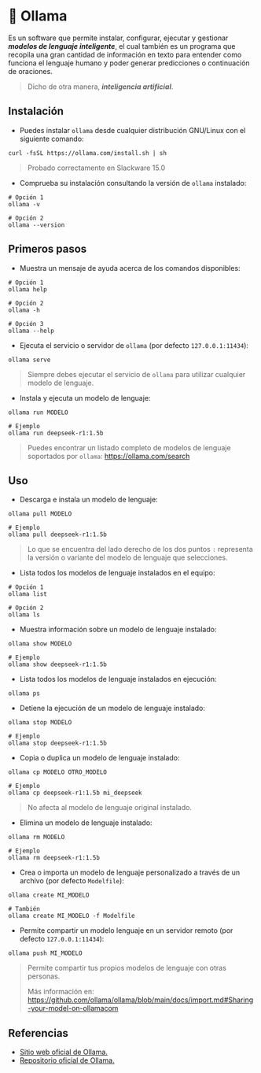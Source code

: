 # 🦙 Ollama

Es un software que permite instalar, configurar, ejecutar y gestionar ***modelos de lenguaje inteligente***, el cual también es un programa que recopila una gran cantidad de información en texto para entender como funciona el lenguaje humano y poder generar predicciones o continuación de oraciones.

> Dicho de otra manera, ***inteligencia artificial***.

## Instalación

* Puedes instalar `ollama` desde cualquier distribución GNU/Linux con el siguiente comando:

```
curl -fsSL https://ollama.com/install.sh | sh
```

> Probado correctamente en Slackware 15.0

* Comprueba su instalación consultando la versión de `ollama` instalado:

```
# Opción 1
ollama -v

# Opción 2
ollama --version
```

## Primeros pasos

* Muestra un mensaje de ayuda acerca de los comandos disponibles:

```
# Opción 1
ollama help

# Opción 2
ollama -h

# Opción 3
ollama --help
```

* Ejecuta el servicio o servidor de `ollama` (por defecto `127.0.0.1:11434`):

```
ollama serve
```

> Siempre debes ejecutar el servicio de `ollama` para utilizar cualquier modelo de lenguaje.

* Instala y ejecuta un modelo de lenguaje:

```
ollama run MODELO

# Ejemplo
ollama run deepseek-r1:1.5b
```

> Puedes encontrar un listado completo de modelos de lenguaje soportados por `ollama`: <https://ollama.com/search>

## Uso

* Descarga e instala un modelo de lenguaje:

```
ollama pull MODELO

# Ejemplo
ollama pull deepseek-r1:1.5b
```

> Lo que se encuentra del lado derecho de los dos puntos `:` representa la versión o variante del modelo de lenguaje que selecciones.

* Lista todos los modelos de lenguaje instalados en el equipo:

```
# Opción 1
ollama list

# Opción 2
ollama ls
```

* Muestra información sobre un modelo de lenguaje instalado:

```
ollama show MODELO

# Ejemplo
ollama show deepseek-r1:1.5b
```

* Lista todos los modelos de lenguaje instalados en ejecución:

```
ollama ps
```

* Detiene la ejecución de un modelo de lenguaje instalado:

```
ollama stop MODELO

# Ejemplo
ollama stop deepseek-r1:1.5b
```

* Copia o duplica un modelo de lenguaje instalado:

```
ollama cp MODELO OTRO_MODELO

# Ejemplo
ollama cp deepseek-r1:1.5b mi_deepseek
```

> No afecta al modelo de lenguaje original instalado.

* Elimina un modelo de lenguaje instalado:

```
ollama rm MODELO

# Ejemplo
ollama rm deepseek-r1:1.5b
```

* Crea o importa un modelo de lenguaje personalizado a través de un archivo (por defecto `Modelfile`):

```
ollama create MI_MODELO

# También
ollama create MI_MODELO -f Modelfile
```
* Permite compartir un modelo lenguaje en un servidor remoto (por defecto `127.0.0.1:11434`):

```
ollama push MI_MODELO
```

> Permite compartir tus propios modelos de lenguaje con otras personas.
>
> Más información en: <https://github.com/ollama/ollama/blob/main/docs/import.md#Sharing-your-model-on-ollamacom>

## Referencias

* [Sitio web oficial de Ollama.](https://ollama.com/)
* [Repositorio oficial de Ollama.](https://github.com/ollama/ollama)
